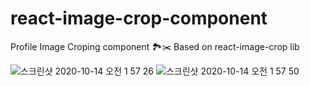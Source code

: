 # react-image-crop-component
Profile Image Croping component 🏞✂️  Based on react-image-crop lib

![스크린샷 2020-10-14 오전 1 57 26](https://user-images.githubusercontent.com/65662469/95891952-bf578d00-0dc0-11eb-8a84-7af55d7da12a.png)
![스크린샷 2020-10-14 오전 1 57 50](https://user-images.githubusercontent.com/65662469/95891974-c7afc800-0dc0-11eb-88fc-3a3c82f6fa13.png)


